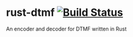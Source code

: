 # rust-dtmf [![Build Status](https://travis-ci.com/Christopher22/rust-dtmf.svg?token=pKwATjP7r2n3Ua3kzYg5&branch=master)](https://travis-ci.com/Christopher22/rust-dtmf)
An encoder and decoder for DTMF written in Rust
